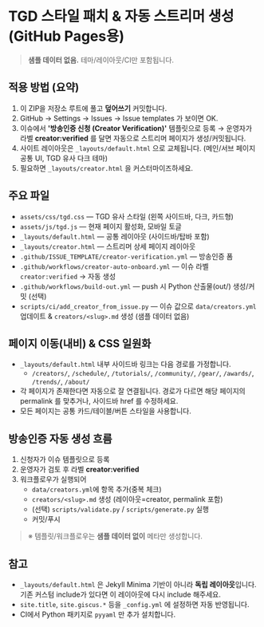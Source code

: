 
# TGD 스타일 패치 & 자동 스트리머 생성 (GitHub Pages용)

> **샘플 데이터 없음.** 테마/레이아웃/CI만 포함됩니다.

## 적용 방법 (요약)
1. 이 ZIP을 저장소 루트에 풀고 **덮어쓰기** 커밋합니다.
2. GitHub → Settings → Issues → Issue templates 가 보이면 OK.
3. 이슈에서 **'방송인증 신청 (Creator Verification)'** 템플릿으로 등록 → 운영자가 라벨 **creator:verified** 를 달면 자동으로 스트리머 페이지가 생성/커밋됩니다.
4. 사이트 레이아웃은 `_layouts/default.html` 으로 교체됩니다. (메인/서브 페이지 공통 UI, TGD 유사 다크 테마)
5. 필요하면 `_layouts/creator.html` 을 커스터마이즈하세요.

## 주요 파일
- `assets/css/tgd.css` — TGD 유사 스타일 (왼쪽 사이드바, 다크, 카드형)
- `assets/js/tgd.js` — 현재 페이지 활성화, 모바일 토글
- `_layouts/default.html` — 공통 레이아웃 (사이드바/탑바 포함)
- `_layouts/creator.html` — 스트리머 상세 페이지 레이아웃
- `.github/ISSUE_TEMPLATE/creator-verification.yml` — 방송인증 폼
- `.github/workflows/creator-auto-onboard.yml` — 이슈 라벨 `creator:verified` → 자동 생성
- `.github/workflows/build-out.yml` — push 시 Python 산출물(out/) 생성/커밋 (선택)
- `scripts/ci/add_creator_from_issue.py` — 이슈 값으로 `data/creators.yml` 업데이트 & `creators/<slug>.md` 생성 (샘플 데이터 없음)

## 페이지 이동(내비) & CSS 일원화
- `_layouts/default.html` 내부 사이드바 링크는 다음 경로를 가정합니다.
  - `/creators/`, `/schedule/`, `/tutorials/`, `/community/`, `/gear/`, `/awards/`, `/trends/`, `/about/`
- 각 페이지가 존재한다면 자동으로 잘 연결됩니다. 경로가 다르면 해당 페이지의 permalink 를 맞추거나, 사이드바 href 를 수정하세요.
- 모든 페이지는 공통 카드/테이블/버튼 스타일을 사용합니다.

## 방송인증 자동 생성 흐름
1. 신청자가 이슈 템플릿으로 등록
2. 운영자가 검토 후 라벨 **creator:verified**
3. 워크플로우가 실행되어
   - `data/creators.yml`에 항목 추가(중복 체크)
   - `creators/<slug>.md` 생성 (레이아웃=creator, permalink 포함)
   - (선택) `scripts/validate.py` / `scripts/generate.py` 실행
   - 커밋/푸시

> ※ 템플릿/워크플로우는 **샘플 데이터 없이** 메타만 생성합니다.

## 참고
- `_layouts/default.html` 은 Jekyll Minima 기반이 아니라 **독립 레이아웃**입니다. 기존 커스텀 include가 있다면 이 레이아웃에 다시 include 해주세요.
- `site.title`, `site.giscus.*` 등을 `_config.yml` 에 설정하면 자동 반영됩니다.
- CI에서 Python 패키지로 `pyyaml` 만 추가 설치합니다.
